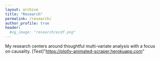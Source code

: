 ```yaml
---
layout: archive
title: "Research"
permalink: /research/
author_profile: true
header:
  #og_image: "research/ecdf.png"
---
```


My research centers around thoughtful multi-variate analysis with a focus on causality.
[Test]"https://plotly-animated-scraper.herokuapp.com"


